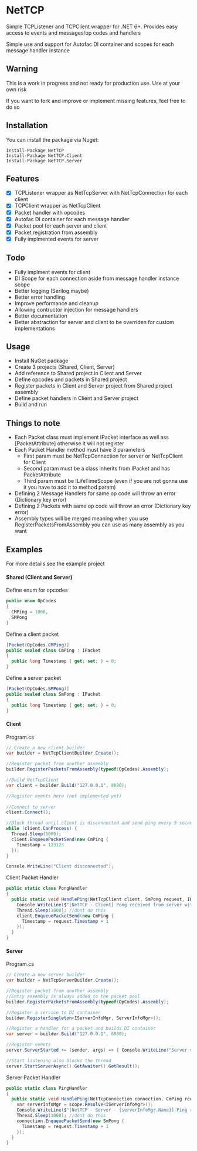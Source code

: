 # NetTCP 
Simple TCPListener and TCPClient wrapper for .NET 6+. Provides easy access to events and messages/op codes and handlers

Simple use and support for Autofac DI container and scopes for each message handler instance

## Warning
This is a work in progress and not ready for production use. Use at your own risk

If you want to fork and improve or implement missing features, feel free to do so

## Installation

You can install the package via Nuget:
```
Install-Package NetTCP
Install-Package NetTCP.Client
Install-Package NetTCP.Server
```

## Features
- [x] TCPListener wrapper as NetTcpServer with NetTcpConnection for each client
- [x] TCPClient wrapper as NetTcpClient
- [x] Packet handler with opcodes
- [x] Autofac DI container for each message handler
- [x] Packet pool for each server and client
- [x] Packet registration from assembly
- [x] Fully implmented events for server

## Todo
- Fully implment events for client
- DI Scope for each connection aside from message handler instance scope
- Better logging (Serilog maybe)
- Better error handling
- Improve performance and cleanup
- Allowing contructor injection for message handlers
- Better documentation
- Better abstraction for server and client to be overriden for custom implementations

## Usage
- Install NuGet package
- Create 3 projects (Shared, Client, Server)
- Add reference to Shared project in Client and Server
- Define opcodes and packets in Shared project
- Register packets in Client and Server project from Shared project assembly
- Define packet handlers in Client and Server project
- Build and run

## Things to note
- Each Packet class must implement IPacket interface as well ass [PacketAttribute] otherwise it will not register
- Each Packet Handler method must have 3 parameters 
  - First param must be NetTcpConnection for server or NetTcpClient for Client
  - Second param must be a class inherits from IPacket and has PacketAttribute
  - Third param must be ILifeTimeScope (even if you are not gonna use it you have to add it to method param)
- Defining 2 Message Handlers for same op code will throw an error (Dictionary key error)
- Defining 2 Packets with same op code will throw an error (Dictionary key error)
- Assembly types will be merged meaning when you use RegisterPacketsFromAssembly you can use as many assembly as you want


## Examples
For more details see the example project

#### Shared (Client and Server)
Define enum for opcodes
```csharp
public enum OpCodes
{
  CMPing = 1000,
  SMPong
}
```

Define a client packet
```csharp
[Packet(OpCodes.CMPing)]
public sealed class CmPing : IPacket
{
  public long Timestamp { get; set; } = 0;
}
```

Define a server packet
```csharp
[Packet(OpCodes.SMPong)]
public sealed class SmPong : IPacket
{
  public long Timestamp { get; set; } = 0;
}
```


#### Client 
Program.cs
```csharp
// Create a new client builder
var builder = NetTcpClientBuilder.Create();

//Register packet from another assembly
builder.RegisterPacketsFromAssembly(typeof(OpCodes).Assembly);

//Build NetTcpClient
var client = builder.Build("127.0.0.1", 8080);

//Register events here (not implemented yet)
 
//Connect to server
client.Connect();

//Block thread until client is disconnected and send ping every 5 seconds
while (client.CanProcess) {
  Thread.Sleep(5000);
  client.EnqueuePacketSend(new CmPing {
    Timestamp = 123123
  });
}

Console.WriteLine("Client disconnected");
```
Client Packet Handler
```csharp
public static class PongHandler
{
  public static void HandlePing(NetTcpClient client, SmPong request, ILifetimeScope scope) {
    Console.WriteLine($"[NetTCP - Client] Pong received from server with timestamp {request.Timestamp}.");
    Thread.Sleep(1000); //dont do this
    client.EnqueuePacketSend(new CmPing {
      Timestamp = request.Timestamp + 1
    });
  }
}
```



#### Server
Program.cs
```csharp
// Create a new server builder
var builder = NetTcpServerBuilder.Create();

//Register packet from another assembly
//Entry assembly is always added to the packet pool
builder.RegisterPacketsFromAssembly(typeof(OpCodes).Assembly);

//Register a service to DI container
builder.RegisterSingleton<IServerInfoMgr, ServerInfoMgr>();

//Register a handler for a packet and builds DI container
var server = builder.Build("127.0.0.1", 8080);

//Register events
server.ServerStarted += (sender, args) => { Console.WriteLine("Server started on " + server.IpAddress + ":" + server.Port); };

//Start listening also blocks the thread
server.StartServerAsync().GetAwaiter().GetResult();
```

Server Packet Handler
```csharp
public static class PingHandler
{
  public static void HandlePing(NetTcpConnection connection, CmPing request, ILifetimeScope scope) {
    var serverInfoMgr = scope.Resolve<IServerInfoMgr>();
    Console.WriteLine($"[NetTCP - Server - {serverInfoMgr.Name}] Ping received from {connection.RemoteIpAddress} with timestamp {request.Timestamp}.");
    Thread.Sleep(1000); //dont do this
    connection.EnqueuePacketSend(new SmPong {
      Timestamp = request.Timestamp + 1
    });
  }
}
```